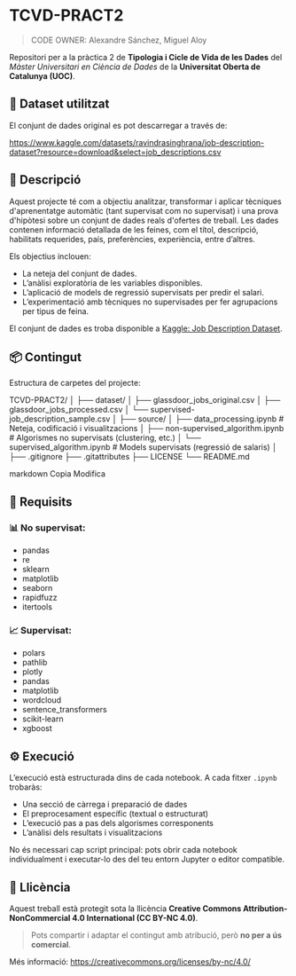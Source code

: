# TCVD-PRACT2

> CODE OWNER: Alexandre Sánchez, Miguel Aloy

Repositori per a la pràctica 2 de **Tipologia i Cicle de Vida de les Dades** del *Màster Universitari en Ciència de Dades* de la **Universitat Oberta de Catalunya (UOC)**.

## :scroll: Dataset utilitzat

El conjunt de dades original es pot descarregar a través de:

https://www.kaggle.com/datasets/ravindrasinghrana/job-description-dataset?resource=download&select=job_descriptions.csv


## 🧠 Descripció

Aquest projecte té com a objectiu analitzar, transformar i aplicar tècniques d'aprenentatge automàtic (tant supervisat com no supervisat) i una prova d'hipòtesi sobre un conjunt de dades reals d'ofertes de treball. Les dades contenen informació detallada de les feines, com el títol, descripció, habilitats requerides, país, preferències, experiència, entre d’altres.

Els objectius inclouen:
- La neteja del conjunt de dades.
- L’anàlisi exploratòria de les variables disponibles.
- L’aplicació de models de regressió supervisats per predir el salari.
- L’experimentació amb tècniques no supervisades per fer agrupacions per tipus de feina.

El conjunt de dades es troba disponible a [Kaggle: Job Description Dataset](https://www.kaggle.com/datasets/ravindrasinghrana/job-description-dataset?resource=download&select=job_descriptions.csv).

## 📦 Contingut

Estructura de carpetes del projecte:

TCVD-PRACT2/
│
├── dataset/
│ ├── glassdoor_jobs_original.csv
│ ├── glassdoor_jobs_processed.csv
│ └── supervised-job_description_sample.csv
│
├── source/
│ ├── data_processing.ipynb # Neteja, codificació i visualitzacions
│ ├── non-supervised_algorithm.ipynb # Algorismes no supervisats (clustering, etc.)
│ └── supervised_algorithm.ipynb # Models supervisats (regressió de salaris)
│
├── .gitignore
├── .gitattributes
├── LICENSE
└── README.md

markdown
Copia
Modifica

## 🔧 Requisits

### 📊 No supervisat:
- pandas
- re
- sklearn
- matplotlib
- seaborn
- rapidfuzz
- itertools

### 📈 Supervisat:
- polars
- pathlib
- plotly
- pandas
- matplotlib
- wordcloud
- sentence_transformers
- scikit-learn
- xgboost


## ⚙️ Execució

L’execució està estructurada dins de cada notebook. A cada fitxer `.ipynb` trobaràs:
- Una secció de càrrega i preparació de dades
- El preprocesament específic (textual o estructurat)
- L’execució pas a pas dels algorismes corresponents
- L’anàlisi dels resultats i visualitzacions

No és necessari cap script principal: pots obrir cada notebook individualment i executar-lo des del teu entorn Jupyter o editor compatible.

## 📄 Llicència

Aquest treball està protegit sota la llicència **Creative Commons Attribution-NonCommercial 4.0 International (CC BY-NC 4.0)**.

> Pots compartir i adaptar el contingut amb atribució, però **no per a ús comercial**.

Més informació: https://creativecommons.org/licenses/by-nc/4.0/